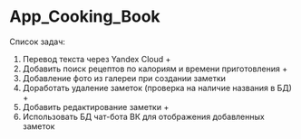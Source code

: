 # App_Cooking_Book
Список задач:
1) Перевод текста через Yandex Cloud +
2) Добавить поиск рецептов по калориям и времени приготовления +
3) Добавление фото из галереи при создании заметки
4) Доработать удаление заметок (проверка на наличие названия в БД) +
5) Добавить редактирование заметки +
6) Использовать БД чат-бота ВК для отображения добавленных заметок
